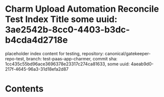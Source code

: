 # Charm Upload Automation Reconcile Test Index Title some uuid: 3ae2542b-8cc0-4403-b3dc-b4cda4d2718e
 placeholder index content for testing,  repository: canonical/gatekeeper-repo-test,  branch: test-paas-app-charmer,  commit sha: 1cc435c55bd96ace3696378e23317c274ca81633,  some uuid: 4aeab9d0-217f-4645-96a3-31d18efa2d87

# Contents